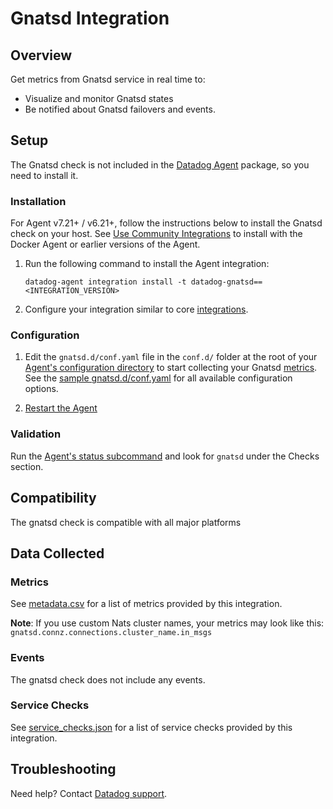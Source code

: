 # Gnatsd Integration

## Overview

Get metrics from Gnatsd service in real time to:

- Visualize and monitor Gnatsd states
- Be notified about Gnatsd failovers and events.

## Setup

The Gnatsd check is not included in the [Datadog Agent][2] package, so you need to install it.

### Installation

For Agent v7.21+ / v6.21+, follow the instructions below to install the Gnatsd check on your host. See [Use Community Integrations][3] to install with the Docker Agent or earlier versions of the Agent.

1. Run the following command to install the Agent integration:

   ```shell
   datadog-agent integration install -t datadog-gnatsd==<INTEGRATION_VERSION>
   ```

2. Configure your integration similar to core [integrations][4].

### Configuration

1. Edit the `gnatsd.d/conf.yaml` file in the `conf.d/` folder at the root of your [Agent's configuration directory][6] to start collecting your Gnatsd [metrics](#metrics). See the [sample gnatsd.d/conf.yaml][7] for all available configuration options.

2. [Restart the Agent][8]

### Validation

Run the [Agent's status subcommand][9] and look for `gnatsd` under the Checks section.

## Compatibility

The gnatsd check is compatible with all major platforms

## Data Collected

### Metrics

See [metadata.csv][10] for a list of metrics provided by this integration.

**Note**: If you use custom Nats cluster names, your metrics may look like this:
`gnatsd.connz.connections.cluster_name.in_msgs`

### Events

The gnatsd check does not include any events.

### Service Checks

See [service_checks.json][12] for a list of service checks provided by this integration.

## Troubleshooting

Need help? Contact [Datadog support][11].


[2]: https://app.datadoghq.com/account/settings#agent
[3]: https://docs.datadoghq.com/agent/guide/use-community-integrations/
[4]: https://docs.datadoghq.com/getting_started/integrations/
[6]: https://docs.datadoghq.com/agent/guide/agent-configuration-files/#agent-configuration-directory
[7]: https://github.com/DataDog/integrations-extras/blob/master/gnatsd/datadog_checks/gnatsd/data/conf.yaml.example
[8]: https://docs.datadoghq.com/agent/guide/agent-commands/#start-stop-and-restart-the-agent
[9]: https://docs.datadoghq.com/agent/guide/agent-commands/#service-status
[10]: https://github.com/DataDog/datadog-sdk-testing/blob/master/lib/config/metadata.csv
[11]: https://docs.datadoghq.com/help/
[12]: https://github.com/DataDog/integrations-extras/blob/master/gnatsd/assets/service_checks.json
